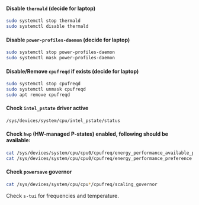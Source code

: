 
#### Disable `thermald` (decide for laptop)
```bash
sudo systemctl stop thermald
sudo systemctl disable thermald
```

#### Disable `power-profiles-daemon` (decide for laptop)
```bash
sudo systemctl stop power-profiles-daemon
sudo systemctl mask power-profiles-daemon
```

#### Disable/Remove `cpufreqd` if exists (decide for laptop)
```bash
sudo systemctl stop cpufreqd
sudo systemctl unmask cpufreqd
sudo apt remove cpufreqd
```

#### Check `intel_pstate` driver active
```bash
/sys/devices/system/cpu/intel_pstate/status
```

#### Check `hwp` (HW-managed P-states) enabled, following should be available:
```bash
cat /sys/devices/system/cpu/cpu0/cpufreq/energy_performance_available_preferences
cat /sys/devices/system/cpu/cpu0/cpufreq/energy_performance_preference
```

#### Check `powersave` governor
```bash
cat /sys/devices/system/cpu/cpu*/cpufreq/scaling_governor
```

Check `s-tui` for frequencies and temperature.
